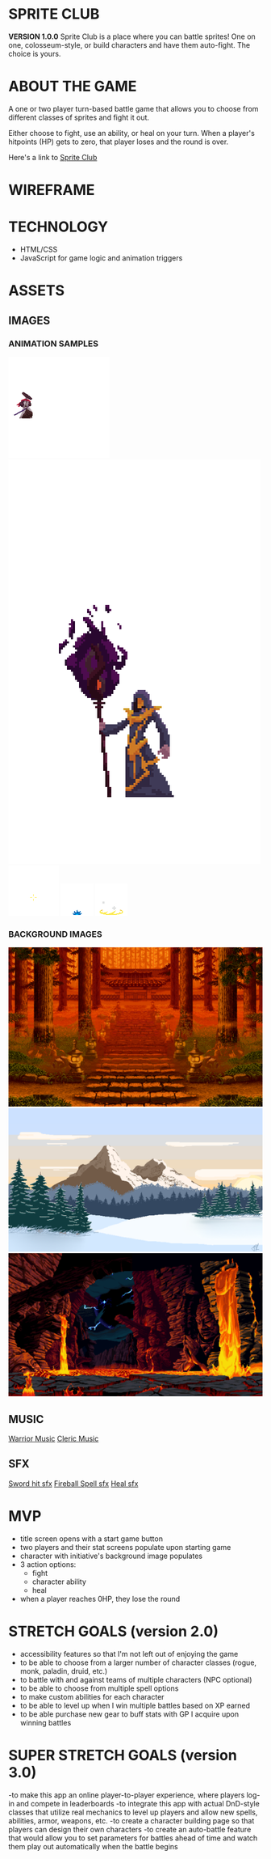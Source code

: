 # SPRITE CLUB

**VERSION 1.0.0**
Sprite Club is a place where you can battle sprites! One on one, colosseum-style, or build characters and have them auto-fight. The choice is yours. 

# ABOUT THE GAME

A one or two player turn-based battle game that allows you to choose from different classes of sprites and fight it out. 

Either choose to fight, use an ability, or heal on your turn. When a player's hitpoints (HP) gets to zero, that player loses and the round is over. 

Here's a link to [Sprite Club](https://504aguiluz.github.io/sprite-battle-proto/)

# WIREFRAME

# TECHNOLOGY

- HTML/CSS
- JavaScript for game logic and animation triggers

# ASSETS

## IMAGES

### ANIMATION SAMPLES
![Warrior Idle Pose](gifs/Martial-Hero-idle.gif)
![Cleric Idle Pose](gifs/Wizard-idle-left.gif)
![Fireball Spell Effect](gifs/Explosion.gif)
![Frostbite Spell Effect](gifs/Implode.gif)
![Heal Effect](gifs/Heal.gif)

### BACKGROUND IMAGES
![Opening Background](img/japanese-temple.png)
![Warrior Background](img/snow-field.jpeg)
![Cleric Background](img/buddhist-volcano.png)

## MUSIC

[Warrior Music](#hip-hop7)
[Cleric Music](#hip-hop2)

## SFX

[Sword hit sfx](#sword-hit-sfx)
[Fireball Spell sfx](#explosion-sfx)
[Heal sfx](#heal1-sfx)

# MVP

- title screen opens with a start game button
- two players and their stat screens populate upon starting game
- character with initiative's background image populates 
- 3 action options: 
    + fight
    + character ability
    + heal
- when a player reaches 0HP, they lose the round

# STRETCH GOALS (**version 2.0**)

- accessibility features so that I'm not left out of enjoying the game
- to be able to choose from a larger number of character classes (rogue, monk, paladin, druid, etc.)
- to battle with and against teams of multiple characters (NPC optional)
- to be able to choose from multiple spell options
- to make custom abilities for each character
- to be able to level up when I win multiple battles based on XP earned
- to be able purchase new gear to buff stats with GP I acquire upon winning battles 


# SUPER STRETCH GOALS (**version 3.0**)

-to make this app an online player-to-player experience, where players log-in and compete in leaderboards
-to integrate this app with actual DnD-style classes that utilize real mechanics to level up players and allow new spells, abilities, armor, weapons, etc.
-to create a character building page so that players can design their own characters
-to create an auto-battle feature that would allow you to set parameters for battles ahead of time and watch them play out automatically when the battle begins

